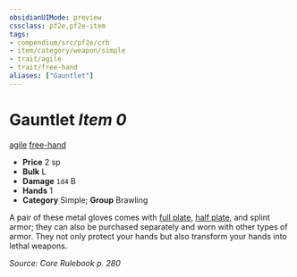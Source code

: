 ```yaml
---
obsidianUIMode: preview
cssclass: pf2e,pf2e-item
tags:
- compendium/src/pf2e/crb
- item/category/weapon/simple
- trait/agile
- trait/free-hand
aliases: ["Gauntlet"]
---
```

# Gauntlet *Item 0*  
[agile](rules/traits/agile.md)  [free-hand](rules/traits/free-hand.md)  

- **Price** 2 sp
- **Bulk** L
- **Damage** `1d4` B
- **Hands** 1
- **Category** Simple; **Group** Brawling 

A pair of these metal gloves comes with [full plate](compendium/equipment/items/full-plate.md), [half plate](compendium/equipment/items/half-plate.md), and splint armor; they can also be purchased separately and worn with other types of armor. They not only protect your hands but also transform your hands into lethal weapons.

*Source: Core Rulebook p. 280*